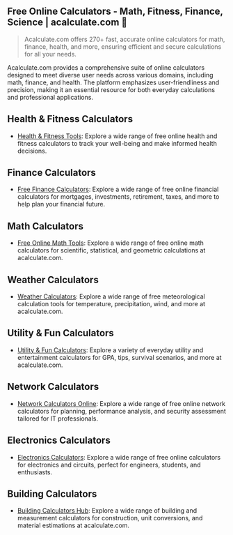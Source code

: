 ## Free Online Calculators - Math, Fitness, Finance, Science | acalculate.com 👋


> Acalculate.com offers 270+ fast, accurate online calculators for math, finance, health, and more, ensuring efficient and secure calculations for all your needs.

Acalculate.com provides a comprehensive suite of online calculators designed to meet diverse user needs across various domains, including math, finance, and health. The platform emphasizes user-friendliness and precision, making it an essential resource for both everyday calculations and professional applications.

## Health & Fitness Calculators
- [Health & Fitness Tools](https://acalculate.com/health-calculators): Explore a wide range of free online health and fitness calculators to track your well-being and make informed health decisions.

## Finance Calculators
- [Free Finance Calculators](https://acalculate.com/finance-calculators): Explore a wide range of free online financial calculators for mortgages, investments, retirement, taxes, and more to help plan your financial future.

## Math Calculators
- [Free Online Math Tools](https://acalculate.com/math-calculators): Explore a wide range of free online math calculators for scientific, statistical, and geometric calculations at acalculate.com.


## Weather Calculators
- [Weather Calculators](https://acalculate.com/weather-calculators): Explore a wide range of free meteorological calculation tools for temperature, precipitation, wind, and more at acalculate.com.

## Utility & Fun Calculators
- [Utility & Fun Calculators](https://acalculate.com/other-calculators): Explore a variety of everyday utility and entertainment calculators for GPA, tips, survival scenarios, and more at acalculate.com.

## Network Calculators
- [Network Calculators Online](https://acalculate.com/network-calculators): Explore a wide range of free online network calculators for planning, performance analysis, and security assessment tailored for IT professionals.

## Electronics Calculators
- [Electronics Calculators](https://acalculate.com/electronics-circuits-calculators): Explore a wide range of free online calculators for electronics and circuits, perfect for engineers, students, and enthusiasts.

## Building Calculators
- [Building Calculators Hub](https://acalculate.com/building-calculators): Explore a wide range of building and measurement calculators for construction, unit conversions, and material estimations at acalculate.com.
